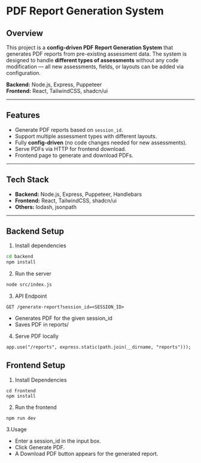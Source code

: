 # PDF Report Generation System

## Overview
This project is a **config-driven PDF Report Generation System** that generates PDF reports from pre-existing assessment data. The system is designed to handle **different types of assessments** without any code modification — all new assessments, fields, or layouts can be added via configuration.

**Backend:** Node.js, Express, Puppeteer  
**Frontend:** React, TailwindCSS, shadcn/ui  

---

## Features
- Generate PDF reports based on `session_id`.
- Support multiple assessment types with different layouts.
- Fully **config-driven** (no code changes needed for new assessments).
- Serve PDFs via HTTP for frontend download.
- Frontend page to generate and download PDFs.

---

## Tech Stack
- **Backend:** Node.js, Express, Puppeteer, Handlebars
- **Frontend:** React, TailwindCSS, shadcn/ui
- **Others:** lodash, jsonpath

---

## Backend Setup

1. Install dependencies
```bash
cd backend
npm install
```

2. Run the server 
```bash
node src/index.js
```

3. API Endpoint
```
GET /generate-report?session_id=<SESSION_ID>
```
- Generates PDF for the given session_id
- Saves PDF in reports/

4. Serve PDF locally
```
app.use("/reports", express.static(path.join(__dirname, "reports")));
```


## Frontend Setup
1. Install Dependencies
```
cd frontend
npm install
```

2. Run the frontend
```
npm run dev
```

3.Usage
- Enter a session_id in the input box.
- Click Generate PDF.
- A Download PDF button appears for the generated report.




